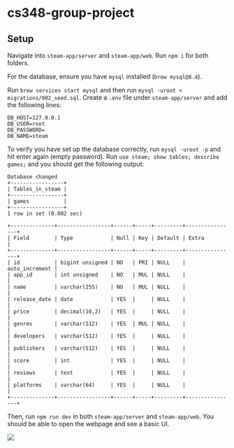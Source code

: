 # cs348-group-project
## Setup
Navigate into `steam-app/server` and `steam-app/web`. Run `npm i` for both folders. 

For the database, ensure you have `mysql` installed (`brew mysql@8.4`).

Run `brew services start mysql` and then run `mysql -uroot < migrations/002_seed.sql`. Create a `.env` file under `steam-app/server` and add the following lines:

```
DB_HOST=127.0.0.1
DB_USER=root
DB_PASSWORD=
DB_NAME=steam
```

To verify you have set up the database correctly, run `mysql -uroot -p` and hit enter again (empty password). Run `use steam; show tables; describe games;` and you should get the following output:

```
Database changed
+-----------------+
| Tables_in_steam |
+-----------------+
| games           |
+-----------------+
1 row in set (0.002 sec)

+--------------+-----------------+------+-----+---------+----------------+
| Field        | Type            | Null | Key | Default | Extra          |
+--------------+-----------------+------+-----+---------+----------------+
| id           | bigint unsigned | NO   | PRI | NULL    | auto_increment |
| app_id       | int unsigned    | NO   | MUL | NULL    |                |
| name         | varchar(255)    | NO   | MUL | NULL    |                |
| release_date | date            | YES  |     | NULL    |                |
| price        | decimal(10,2)   | YES  |     | NULL    |                |
| genres       | varchar(512)    | YES  | MUL | NULL    |                |
| developers   | varchar(512)    | YES  |     | NULL    |                |
| publishers   | varchar(512)    | YES  |     | NULL    |                |
| score        | int             | YES  |     | NULL    |                |
| reviews      | text            | YES  |     | NULL    |                |
| platforms    | varchar(64)     | YES  |     | NULL    |                |
+--------------+-----------------+------+-----+---------+----------------+
```

Then, run `npm run dev` in both `steam-app/server` and `steam-app/web`. You should be able to open the webpage and see a basic UI. 

![](https://i.gyazo.com/5f2050db04be0339518d407c1ab010dc.png)